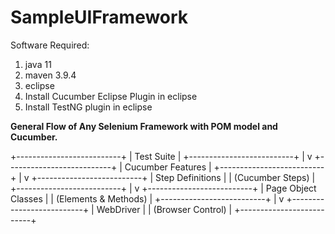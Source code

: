 # SampleUIFramework
Software Required:
1) java 11
2) maven 3.9.4
3) eclipse
4) Install Cucumber Eclipse Plugin in eclipse
5) Install TestNG plugin in eclipse

**General Flow of Any Selenium Framework with POM model and Cucumber.** 

+--------------------------+
|         Test Suite        |
+--------------------------+
            |
            v
+--------------------------+
|     Cucumber Features    |
+--------------------------+
            |
            v
+--------------------------+
|     Step Definitions     |
|     (Cucumber Steps)     |
+--------------------------+
            |
            v
+--------------------------+
|    Page Object Classes   |
|   (Elements & Methods)   |
+--------------------------+
            |
            v
+--------------------------+
|        WebDriver         |
|     (Browser Control)    |
+--------------------------+
